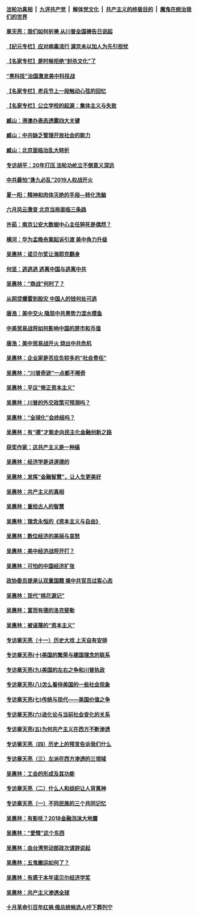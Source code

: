 

####  [法轮功真相](../../../../basic/blob/master/README.md?t=06291331) &nbsp;|&nbsp; [九评共产党](../../../../9ping.md/blob/master/README.md?t=06291331) &nbsp;|&nbsp; [解体党文化](../../../../jtdwh.md/blob/master/README.md?t=06291331)  &nbsp;|&nbsp; [共产主义的终极目的](../../../../gczydzjmd.md/blob/master/README.md?t=06291331) &nbsp;|&nbsp; [魔鬼在统治我们的世界](../../../../mgztzwmdsj.md/blob/master/README.md?t=06291331) 

#### [章天亮：我们如何祈祷 从川普全国祷告日说起](../pages/nsc423/n11944627.md?t=06291331) 

#### [【纪元专栏】应对病毒流行 渥京未以加人为先引担忧](../pages/nsc423/n11875714.md?t=06291331) 

#### [【名家专栏】是时候拒绝“封杀文化”了](../pages/nsc423/n11814093.md?t=06291331) 

#### [“黑科技”治国激发美中科技战](../pages/nsc423/n11638056.md?t=06291331) 

#### [【名家专栏】老兵节上一段触动心弦的回忆](../pages/nsc423/n11646016.md?t=06291331) 

#### [【名家专栏】公立学校的起源：集体主义与失败](../pages/nsc423/n11601833.md?t=06291331) 

#### [臧山：港澳办表态透露四大关键](../pages/nsc423/n11421628.md?t=06291331) 

#### [臧山：中共缺乏管理开放社会的能力](../pages/nsc423/n11407457.md?t=06291331) 

#### [臧山：北京面临治乱大转折](../pages/nsc423/n11406895.md?t=06291331) 

#### [专访胡平：20年打压 法轮功屹立不倒意义深远](../pages/nsc423/n11398800.md?t=06291331) 

#### [中共最怕“逢九必乱”2019人权战开火](../pages/nsc423/n11385248.md?t=06291331) 

#### [夏一阳：精神和肉体灭绝的手段—转化洗脑](../pages/nsc423/n11368250.md?t=06291331) 

#### [六月风云激变 北京当局面临三条路](../pages/nsc423/n11313668.md?t=06291331) 

#### [许茹：南京公安大数据中心主任猝死是偶然？](../pages/nsc423/n11064744.md?t=06291331) 

#### [横河：华为孟晚舟案起诉引渡 美中角力升级](../pages/nsc423/n11027230.md?t=06291331) 

#### [吴惠林：诺贝尔奖让海耶克翻身](../pages/nsc423/n10890049.md?t=06291331) 

#### [何坚：逃逃逃 逃离中国与逃离中共](../pages/nsc423/n10592891.md?t=06291331) 

#### [吴惠林：“商战”何时了？](../pages/nsc423/n10573558.md?t=06291331) 

#### [从网贷爆雷到股灾 中国人的钱何处可逃](../pages/nsc423/n10572800.md?t=06291331) 

#### [唐浩：美中交火 隐现中共黑势力混水摸鱼](../pages/nsc423/n10544040.md?t=06291331) 

#### [中美贸易战将如何影响中国的房市和币值](../pages/nsc423/n10543697.md?t=06291331) 

#### [唐浩：美中贸易战开火 烧出中共危机](../pages/nsc423/n10540126.md?t=06291331) 

#### [吴惠林：企业家是否应负较多的“社会责任”](../pages/nsc423/n10535022.md?t=06291331) 

#### [吴惠林：“川普奇迹”一点都不稀奇](../pages/nsc423/n10512808.md?t=06291331) 

#### [吴惠林：平议“修正资本主义”](../pages/nsc423/n10495724.md?t=06291331) 

#### [吴惠林：川普的外交政策可预测吗？](../pages/nsc423/n10462387.md?t=06291331) 

#### [吴惠林：“全球化”会终结吗？](../pages/nsc423/n10452838.md?t=06291331) 

#### [吴惠林：有“德”才能走向民主化金融创新之路](../pages/nsc423/n10432292.md?t=06291331) 

#### [获奖作家：这共产主义是一种癌](../pages/nsc423/n10431541.md?t=06291331) 

#### [吴惠林：经济学是讲道德的](../pages/nsc423/n10398014.md?t=06291331) 

#### [吴惠林：发挥“金融智慧”，让人生更美好](../pages/nsc423/n10375019.md?t=06291331) 

#### [吴惠林：共产主义的真相](../pages/nsc423/n10351394.md?t=06291331) 

#### [吴惠林：重拾古人的智慧](../pages/nsc423/n10337691.md?t=06291331) 

#### [吴惠林：理念永恒的《资本主义与自由》](../pages/nsc423/n10316274.md?t=06291331) 

#### [吴惠林：数位经济的美丽与哀愁](../pages/nsc423/n10292946.md?t=06291331) 

#### [吴惠林：美中经济战将开打？](../pages/nsc423/n10258825.md?t=06291331) 

#### [吴惠林：可怕的中国经济扩张](../pages/nsc423/n10219147.md?t=06291331) 

#### [政协委员提承认双重国籍 揭中共官员过客心态](../pages/nsc423/n10208809.md?t=06291331) 

#### [吴惠林：现代“桃花源记”](../pages/nsc423/n10185234.md?t=06291331) 

#### [吴惠林：富而有德的洛克斐勒](../pages/nsc423/n10142264.md?t=06291331) 

#### [吴惠林：被诬蔑的“资本主义”](../pages/nsc423/n10124816.md?t=06291331) 

#### [专访章天亮（十一）历史大戏 上天自有安排](../pages/nsc423/n10094905.md?t=06291331) 

#### [专访章天亮(十)美国的繁荣与建国理念的联系](../pages/nsc423/n10094899.md?t=06291331) 

#### [专访章天亮(九)美国的左右之争和川普执政](../pages/nsc423/n10094889.md?t=06291331) 

#### [专访章天亮(八)怎么看待美国的一些社会现象](../pages/nsc423/n10094857.md?t=06291331) 

#### [专访章天亮(七)传统与现代——美国价值之争](../pages/nsc423/n10093140.md?t=06291331) 

#### [专访章天亮(六)进化论与当前社会变化的关系](../pages/nsc423/n10092036.md?t=06291331) 

#### [专访章天亮(五)为何共产主义在西方不断渗透](../pages/nsc423/n10083620.md?t=06291331) 

#### [专访章天亮（四）历史上的预言告诉我们什么](../pages/nsc423/n10083606.md?t=06291331) 

#### [专访章天亮（三）左派在西方渗透的三领域](../pages/nsc423/n10081115.md?t=06291331) 

#### [吴惠林：工会的形成及其功能](../pages/nsc423/n10080633.md?t=06291331) 

#### [专访章天亮（二）什么人和组织让人背离神](../pages/nsc423/n10076637.md?t=06291331) 

#### [专访章天亮（一）不同民族的三个共同记忆](../pages/nsc423/n10074188.md?t=06291331) 

#### [吴惠林：有影呒？2018金融泡沫大地震](../pages/nsc423/n10040534.md?t=06291331) 

#### [吴惠林：“爱情”这个东西](../pages/nsc423/n10019423.md?t=06291331) 

#### [吴惠林：由台湾劳动部政次请辞说起](../pages/nsc423/n9979679.md?t=06291331) 

#### [吴惠林：五鬼搬运如何了？](../pages/nsc423/n9925338.md?t=06291331) 

#### [吴惠林：有感于本年诺贝尔经济学奖](../pages/nsc423/n9871883.md?t=06291331) 

#### [吴惠林：共产主义渗透全球](../pages/nsc423/n9812748.md?t=06291331) 

#### [十月革命引百年红祸 俄总统候选人吁下葬列宁](../pages/nsc423/n9810182.md?t=06291331) 

